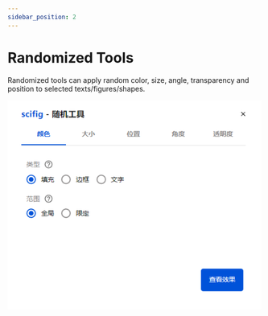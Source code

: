 ```yaml
---
sidebar_position: 2
---
```


# Randomized Tools

Randomized tools can apply random color, size, angle, transparency and position to selected texts/figures/shapes.

![randomized-tool](../../../static/img/randomtool.png)

